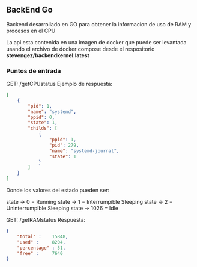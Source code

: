 ## BackEnd Go

Backend desarrollado en GO para obtener la informacion de uso de RAM y procesos en el CPU

La api esta contenida en una imagen de docker que puede ser levantada usando el archivo de docker compose desde el respositorio **stevengez/backendkernel:latest**

### Puntos de entrada

GET: /getCPUstatus
Ejemplo de respuesta: 
~~~json
[
    {
        "pid": 1,
        "name": "systemd",
        "ppid": 0,
        "state": 1,
        "childs": [
            {
                "ppid": 1,
                "pid": 279,
                "name": "systemd-journal",
                "state": 1
            }
        ]
    }
]
~~~

Donde los valores del estado pueden ser: 

state -> 0     = Running
state -> 1     = Interrumpible Sleeping
state -> 2     = Uninterrumpible Sleeping
state -> 1026  = Idle


GET: /getRAMstatus
Respuesta: 
~~~json
{
	"total" :    15848,
	"used" :     8204,
	"percentage" : 51,
	"free" :     7640
}
~~~



